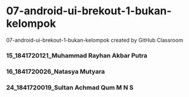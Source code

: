 # 07-android-ui-brekout-1-bukan-kelompok
07-android-ui-brekout-1-bukan-kelompok created by GitHub Classroom

### 15_1841720121_Muhammad Rayhan Akbar Putra
### 16_1841720026_Natasya Mutyara
### 24_1841720019_Sultan Achmad Qum M N S
